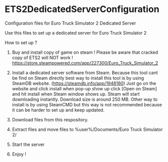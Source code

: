 # ETS2DedicatedServerConfiguration
Configuration files for Euro Truck Simulator 2 Dedicated Server

Use this files to set up a dedicated server for Euro Truck Simulator 2

How to set up ?

1. Buy and install copy of game on steam ! Please be aware that cracked copy of ETS2 will NOT work ! https://store.steampowered.com/app/227300/Euro_Truck_Simulator_2


2. Install a dedicated server software from Steam. Because this tool cant be find on Steam directly best way to install this tool is by using SteamDB website. (https://steamdb.info/app/1948160) Just go on the website and click install when pop-up show up click [Open on Steam] and hit install when Steam window shows up. Steam will start downloading instantly. Download size is around 250 MB. Other way to install is by using SteamCMD but this way is not recommended because it can be harder to set up and keep updated.


3. Download files from this respository.
4. Extract files and move files to %user%/Documents/Euro Truck Simulator 2/
5. Start the server
6. Enjoy !
